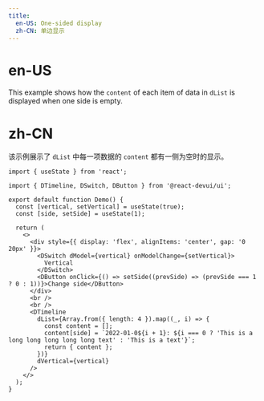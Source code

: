 ```yaml
---
title:
  en-US: One-sided display
  zh-CN: 单边显示
---
```


# en-US

This example shows how the `content` of each item of data in `dList` is displayed when one side is empty.

# zh-CN

该示例展示了 `dList` 中每一项数据的 `content` 都有一侧为空时的显示。

```tsx
import { useState } from 'react';

import { DTimeline, DSwitch, DButton } from '@react-devui/ui';

export default function Demo() {
  const [vertical, setVertical] = useState(true);
  const [side, setSide] = useState(1);

  return (
    <>
      <div style={{ display: 'flex', alignItems: 'center', gap: '0 20px' }}>
        <DSwitch dModel={vertical} onModelChange={setVertical}>
          Vertical
        </DSwitch>
        <DButton onClick={() => setSide((prevSide) => (prevSide === 1 ? 0 : 1))}>Change side</DButton>
      </div>
      <br />
      <br />
      <DTimeline
        dList={Array.from({ length: 4 }).map((_, i) => {
          const content = [];
          content[side] = `2022-01-0${i + 1}: ${i === 0 ? 'This is a long long long long long text' : 'This is a text'}`;
          return { content };
        })}
        dVertical={vertical}
      />
    </>
  );
}
```
